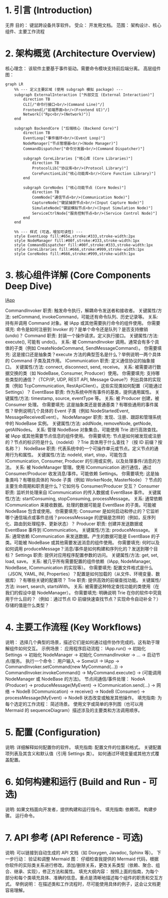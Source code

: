 # 1. 引言 (Introduction)
无界
目的： 键鼠跨设备共享软件。
受众： 开发用文档。
范围： 架构设计、核心组件、主要工作流程
# 2. 架构概览 (Architecture Overview)
核心理念： 该软件主要基于事件驱动。需要命令模块支持前后端分离。
高层组件图：
```mermaid
graph LR
    %% --- 定义主要区域 (使用 subgraph 模拟 package) ---
    subgraph ExternalInteraction ["外部交互 (External Interaction)"]
        direction TB
        CLI[/"命令行接口<br/>(Command Line)"/]
        Frontend[/"前端界面<br/>(Frontend UI)"/]
        Network[("Rpc<br/>(Network)")]
    end

    subgraph BackendCore ["后端核心 (Backend Core)"]
        direction TB
        EventLoop["事件循环<br/>(Event Loop)"]
        NodeManager["节点管理器<br/>(Node Manager)"]
        CommandDispatcher["命令分发器<br/>(Command Dispatcher)"]

        subgraph CoreLibraries ["核心库 (Core Libraries)"]
            direction TB
            ProtocolLib["协议库<br/>(Protocol Library)"]
            CoreFunctionLib["核心功能库<br/>(Core Function Library)"]
        end

        subgraph CoreNodes ["核心功能节点 (Core Nodes)"]
            direction TB
            CommNode["通信节点<br/>(Communication Node)"]
            CaptureNode["键鼠捕获节点<br/>(Input Capture Node)"]
            SimulateNode["键鼠模拟节点<br/>(Input Simulation Node)"]
            ServiceCtrlNode["服务控制节点<br/>(Service Control Node)"]
        end
    end

    %% --- 样式 (可选，增加可读性) ---
    style EventLoop fill:#65e,stroke:#333,stroke-width:2px
    style NodeManager fill:#00f,stroke:#333,stroke-width:1px
    style CommandDispatcher fill:#00f,stroke:#333,stroke-width:1px
    style CoreLibraries fill:#666,stroke:#999,stroke-width:1px
    style CoreNodes fill:#666,stroke:#999,stroke-width:1px
```
# 3. 核心组件详解 (Core Components Deep Dive)
[IApp](./modules/Base/IApp.md)

CommandInvoker
职责: 触发命令执行，解耦命令发送者和接收者。
关键属性/方法: setCommand, invokeCommand，可能还有命令队列、历史记录等。
关系: 持有并调用 Command 对象。被 IApp 或其他需要执行命令的组件使用。
你需要填充: 命令是如何注册到 Invoker 的？是单个命令还是队列？是否支持撤销(undo)？
Command
职责: 封装一个操作请求。定义执行接口。
关键属性/方法: execute(), 可能有 undo()。
关系: 被 CommandInvoker 调用。通常会有多个具体的子类（例如 CreateNodeCommand, SendMessageCommand）。
你需要填充: 这是接口还是抽象类？execute 方法的典型签名是什么？举例说明一两个具体的 Command 子类及其作用。
ICommunication
职责: 定义通信协议的抽象接口。
关键属性/方法: connect, disconnect, send, receive。
关系: 被需要进行数据交换的类（如 NodeBase, Consumer, Producer）使用。
你需要填充: 支持哪些类型的通信？（TCP/IP, UDP, REST API, Message Queue?）列出具体的实现类（例如 TcpCommunication, RestApiClient）。这些实现类如何配置（可能通过 Settings）？
EventBase
职责: 作为系统中所有事件的基类，提供通用属性。
关键属性/方法: timestamp, source, eventType 等。
关系: 被 Producer 创建，被 Consumer 处理。
你需要填充: 这是抽象类还是普通基类？有哪些通用的事件属性？举例说明几个具体的 Event 子类（例如 NodeStartedEvent, MessageReceivedEvent）。
NodeManager
职责: 发现、注册、跟踪和管理系统中的 NodeBase 实例。
关键属性/方法: addNode, removeNode, getNode, getAllNodes。
关系: 管理 NodeBase 对象集合。可能使用 Trie 进行高效查找。被 IApp 或其他需要节点信息的组件使用。
你需要填充: 节点是如何被发现或注册的？节点的标识符是什么（nodeId）？Trie 具体用于什么查找？（按 ID 前缀？按名称？）
NodeBase
职责: 代表系统中的一个可操作单元或节点。定义节点的通用行为和属性。
关键属性/方法: nodeId, start, stop，可能包含 ICommunication, Consumer, Producer 的引用或实例，以及处理事件/消息的方法。
关系: 被 NodeManager 管理。使用 ICommunication 进行通信，通过 Consumer/Producer 收发消息/事件。可能依赖 Settings。
你需要填充: 这是抽象类吗？有哪些具体的 Node 子类（例如 WorkerNode, MasterNode）？节点的主要生命周期和职责是什么？它如何与 Consumer/Producer 交互？
Consumer
职责: 监听并处理来自 ICommunication 的传入数据或 EventBase 事件。
关键属性/方法: startConsuming, stopConsuming, processMessage。
关系: 通常依赖 ICommunication 来接收数据。处理的数据可能是 EventBase 的子类。可能被 NodeBase 包含或使用。
你需要填充: Consumer 是如何启动和停止的？它监听哪个通信端点或事件总线？processMessage 的逻辑是怎样的（例如，反序列化、路由到处理程序、更新状态）？
Producer
职责: 创建并发送数据或 EventBase 事件到 ICommunication。
关键属性/方法: produceMessage。
关系: 通常依赖 ICommunication 来发送数据。产生的数据可能是 EventBase 的子类。可能被 NodeBase 或其他需要发送消息的组件使用。
你需要填充: 何时以及如何调用 produceMessage？消息/事件是如何构建和序列化的？发送到哪个目标？
Settings
职责: 提供对应用程序配置参数的访问。
关键属性/方法: get, set, load, save。
关系: 被几乎所有需要配置的组件依赖（IApp, NodeManager, NodeBase, ICommunication 的实现等）。
你需要填充: 配置文件格式是什么（JSON, YAML, INI, Properties）？配置是如何加载的（从文件、环境变量、数据库）？有哪些关键的配置项？
Trie
职责: 提供高效的前缀查找功能。
关键属性/方法: insert, search, startsWith。
关系: 被需要这种特定查找功能的类使用（在我们的假设中是 NodeManager）。
你需要填充: 明确说明 Trie 在你的软件中究竟用于什么目的？（例如：通过节点 ID 前缀快速查找节点？实现命令自动补全？）存储的值是什么类型？
# 4. 主要工作流程 (Key Workflows)
说明： 选择几个典型的场景，描述它们是如何通过组件协作完成的。这有助于理解组件如何交互。
示例场景：
应用程序启动流程： IApp.run() -> 初始化 Settings -> 初始化 NodeManager -> 初始化 CommandInvoker -> ... -> 启动节点/服务。
执行一个命令： 用户输入 -> SomeUI -> IApp -> CommandInvoker.setCommand(new MyCommand(...)) -> CommandInvoker.invokeCommand() -> MyCommand.execute() -> (可能调用 NodeManager 或 NodeBase 的方法)。
节点间通信/事件处理： NodeA (Producer) -> produceMessage(MyEvent) -> ICommunication.send(...) -> 网络 -> NodeB (ICommunication) -> receive() -> NodeB (Consumer) -> processMessage(MyEvent) -> NodeB 状态改变或触发其他操作。
填充指南: 为每个选定的工作流程：
简述场景。
使用文字或简单的序列图（也可以用 Mermaid 的 sequenceDiagram）描述涉及的主要类和方法调用顺序。
# 5. 配置 (Configuration)
说明: 详细解释如何配置你的软件。
填充指南:
配置文件的位置和格式。
关键配置项列表及其含义和默认值（引用 Settings 类）。
如何通过环境变量或其他方式覆盖配置。
# 6. 如何构建和运行 (Build and Run - 可选)
说明: 如果文档面向开发者，提供构建和运行指令。
填充指南:
依赖项。
构建步骤。
运行命令。
# 7. API 参考 (API Reference - 可选)
说明: 可以链接到自动生成的 API 文档（如 Doxygen, Javadoc, Sphinx 等）。
下一步行动：
验证和调整 Mermaid 图： 仔细检查我提供的 Mermaid 代码，根据你软件的实际类关系进行修改。添加/删除关系，更改关系类型（依赖、聚合、组合、继承、实现），修正方法和属性。
填充大纲内容： 按照上面的指南，为每个部分和每个类填充具体、准确的信息。重点是清晰地描述每个组件的职责和交互方式。
举例说明： 在描述类和工作流程时，尽可能使用具体的例子，这会让文档更容易理解。